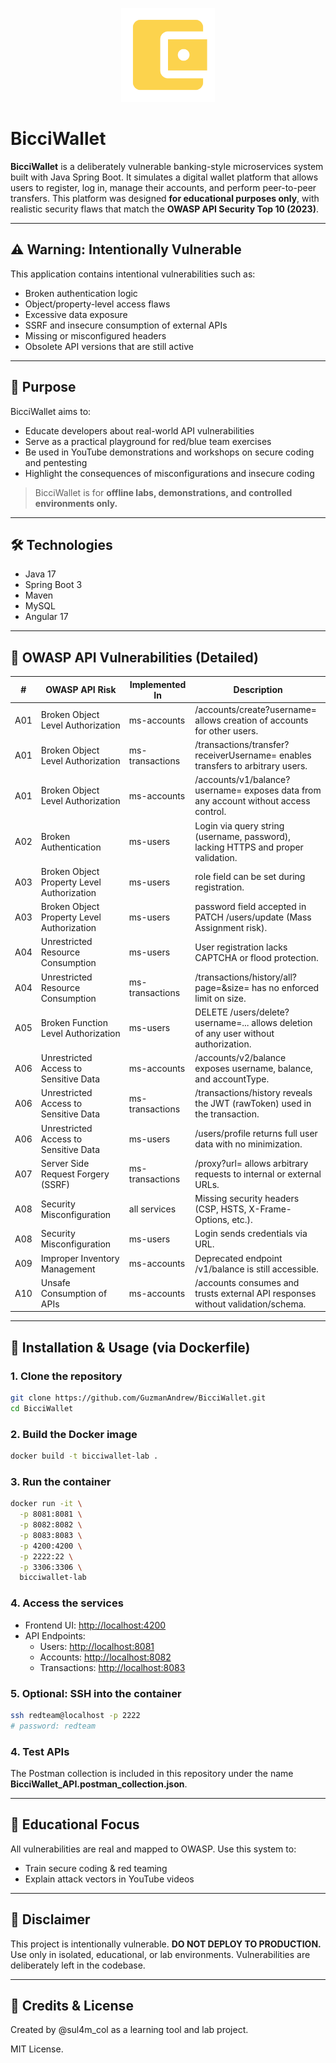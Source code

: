 <p align="center">
  <img src="wallet_logo.png" width="150" alt="BicciWallet logo"/>
</p>

# BicciWallet

**BicciWallet** is a deliberately vulnerable banking-style microservices system built with Java Spring Boot. It simulates a digital wallet platform that allows users to register, log in, manage their accounts, and perform peer-to-peer transfers. This platform was designed **for educational purposes only**, with realistic security flaws that match the **OWASP API Security Top 10 (2023)**.

---

## ⚠️ Warning: Intentionally Vulnerable

This application contains intentional vulnerabilities such as:

- Broken authentication logic
- Object/property-level access flaws
- Excessive data exposure
- SSRF and insecure consumption of external APIs
- Missing or misconfigured headers
- Obsolete API versions that are still active

---

## 🎯 Purpose

BicciWallet aims to:

- Educate developers about real-world API vulnerabilities
- Serve as a practical playground for red/blue team exercises
- Be used in YouTube demonstrations and workshops on secure coding and pentesting
- Highlight the consequences of misconfigurations and insecure coding

> BicciWallet is for **offline labs, demonstrations, and controlled environments only.**

---

## 🛠 Technologies

- Java 17
- Spring Boot 3
- Maven
- MySQL
- Angular 17

---

## 🧪 OWASP API Vulnerabilities (Detailed)

| #   | OWASP API Risk                            | Implemented In     | Description                                                                 |
|------|-------------------------------------------|---------------------|-----------------------------------------------------------------------------|
| A01 | Broken Object Level Authorization         | ms-accounts         | /accounts/create?username= allows creation of accounts for other users.     |
| A01 | Broken Object Level Authorization         | ms-transactions     | /transactions/transfer?receiverUsername= enables transfers to arbitrary users. |
| A01 | Broken Object Level Authorization         | ms-accounts         | /accounts/v1/balance?username= exposes data from any account without access control. |
| A02 | Broken Authentication                     | ms-users            | Login via query string (username, password), lacking HTTPS and proper validation. |
| A03 | Broken Object Property Level Authorization| ms-users            | role field can be set during registration.                                   |
| A03 | Broken Object Property Level Authorization| ms-users            | password field accepted in PATCH /users/update (Mass Assignment risk).      |
| A04 | Unrestricted Resource Consumption         | ms-users            | User registration lacks CAPTCHA or flood protection.                         |
| A04 | Unrestricted Resource Consumption         | ms-transactions     | /transactions/history/all?page=&size= has no enforced limit on size.        |
| A05 | Broken Function Level Authorization       | ms-users            | DELETE /users/delete?username=... allows deletion of any user without authorization. |
| A06 | Unrestricted Access to Sensitive Data     | ms-accounts         | /accounts/v2/balance exposes username, balance, and accountType.            |
| A06 | Unrestricted Access to Sensitive Data     | ms-transactions     | /transactions/history reveals the JWT (rawToken) used in the transaction.   |
| A06 | Unrestricted Access to Sensitive Data     | ms-users            | /users/profile returns full user data with no minimization.                 |
| A07 | Server Side Request Forgery (SSRF)        | ms-transactions     | /proxy?url= allows arbitrary requests to internal or external URLs.         |
| A08 | Security Misconfiguration                 | all services        | Missing security headers (CSP, HSTS, X-Frame-Options, etc.).                |
| A08 | Security Misconfiguration                 | ms-users            | Login sends credentials via URL.                                            |
| A09 | Improper Inventory Management             | ms-accounts         | Deprecated endpoint /v1/balance is still accessible.                        |
| A10 | Unsafe Consumption of APIs                | ms-accounts         | /accounts consumes and trusts external API responses without validation/schema. |

---

## 🧪 Installation & Usage (via Dockerfile)

### 1. Clone the repository

```bash
git clone https://github.com/GuzmanAndrew/BicciWallet.git
cd BicciWallet
```

### 2. Build the Docker image

```bash
docker build -t bicciwallet-lab .
```

### 3. Run the container

```bash
docker run -it \
  -p 8081:8081 \
  -p 8082:8082 \
  -p 8083:8083 \
  -p 4200:4200 \
  -p 2222:22 \
  -p 3306:3306 \
  bicciwallet-lab
```

### 4. Access the services

- Frontend UI: [http://localhost:4200](http://localhost:4200)
- API Endpoints:
  - Users: [http://localhost:8081](http://localhost:8081)
  - Accounts: [http://localhost:8082](http://localhost:8082)
  - Transactions: [http://localhost:8083](http://localhost:8083)

### 5. Optional: SSH into the container

```bash
ssh redteam@localhost -p 2222
# password: redteam
```

### 4. Test APIs

The Postman collection is included in this repository under the name **BicciWallet_API.postman_collection.json**.

---

## 🧠 Educational Focus

All vulnerabilities are real and mapped to OWASP. Use this system to:

- Train secure coding & red teaming
- Explain attack vectors in YouTube videos

---

## 📢 Disclaimer

This project is intentionally vulnerable. **DO NOT DEPLOY TO PRODUCTION.** Use only in isolated, educational, or lab environments. Vulnerabilities are deliberately left in the codebase.

---

## 🙏 Credits & License

Created by @sul4m_col as a learning tool and lab project.

MIT License.
